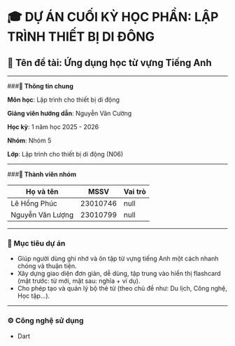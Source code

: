 # **🎓 DỰ ÁN CUỐI KỲ HỌC PHẦN: LẬP TRÌNH THIẾT BỊ DI ĐÔNG**

## **🔖 Tên đề tài: Ứng dụng học từ vựng Tiếng Anh**

---

###**📌 Thông tin chung**

**Môn học**: Lập trình cho thiết bị di động

**Giảng viên hướng dẫn**: Nguyễn Văn Cường

**Học kỳ**: 1 năm học 2025 - 2026

**Nhóm**: Nhóm 5

**Lớp**: Lập trình cho thiết bị di động (N06)

---

###**👥 Thành viên nhóm**

| Họ và tên | MSSV | Vai trò |
|-----|----------|---------|
| Lê Hồng Phúc | 23010746 |null|
| Nguyễn Văn Lượng | 23010799 |null|

---

### **🎯 Mục tiêu dự án**


*   Giúp người dùng ghi nhớ và ôn tập từ vựng tiếng Anh một cách nhanh chóng và thuận tiện.
*   Xây dựng giao diện đơn giản, dễ dùng, tập trung vào hiển thị flashcard (mặt trước: từ mới, mặt sau: nghĩa + ví dụ).
*   Cho phép tạo và quản lý bộ thẻ từ (theo chủ đề như: Du lịch, Công nghệ, Học tập...).

---

### **⚙️ Công nghệ sử dụng**

* Dart
